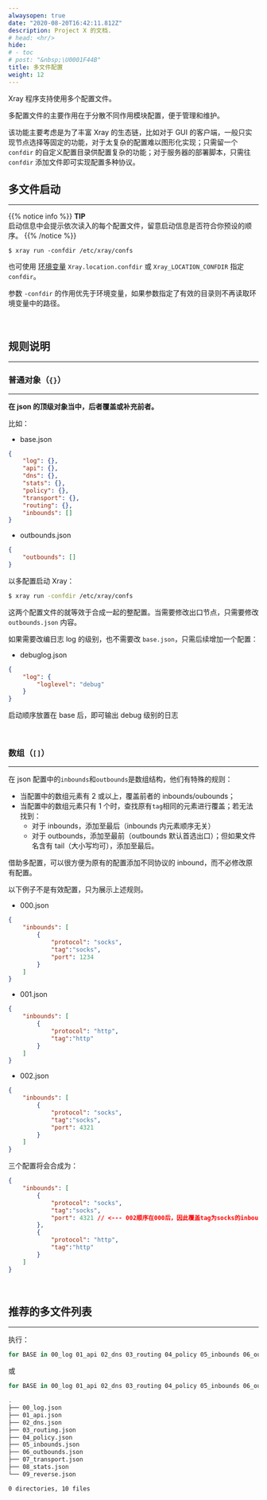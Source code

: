 ```yaml
---
alwaysopen: true
date: "2020-08-20T16:42:11.812Z"
description: Project X 的文档.
# head: <hr/>
hide:
# - toc
# post: "&nbsp;\U0001F44B"
title: 多文件配置
weight: 12
---
```


Xray 程序支持使用多个配置文件。

多配置文件的主要作用在于分散不同作用模块配置，便于管理和维护。<br />

该功能主要考虑是为了丰富 Xray 的生态链，比如对于 GUI 的客户端，一般只实现节点选择等固定的功能，对于太复杂的配置难以图形化实现；只需留一个 `confdir` 的自定义配置目录供配置复杂的功能；对于服务器的部署脚本，只需往 `confdir` 添加文件即可实现配置多种协议。

## 多文件启动
---
{{% notice info %}}
**TIP**\
启动信息中会提示依次读入的每个配置文件，留意启动信息是否符合你预设的顺序。
{{% /notice %}}


```shell
$ xray run -confdir /etc/xray/confs
```

也可使用 [环境变量](env.md#多配置目录) `Xray.location.confdir` 或 `Xray_LOCATION_CONFDIR` 指定 `confdir`。

参数 `-confdir` 的作用优先于环境变量，如果参数指定了有效的目录则不再读取环境变量中的路径。

<br />

## 规则说明
---

### 普通对象（`{}`）
---

**在 json 的顶级对象当中，后者覆盖或补充前者。**

比如：

* base.json

```json
{
    "log": {},
    "api": {},
    "dns": {},
    "stats": {},
    "policy": {},
    "transport": {},
    "routing": {},
    "inbounds": []
}
```

* outbounds.json

```json
{
    "outbounds": []
}
```

以多配置启动 Xray：

```bash
$ xray run -confdir /etc/xray/confs
```

这两个配置文件的就等效于合成一起的整配置。当需要修改出口节点，只需要修改 `outbounds.json` 内容。

如果需要改编日志 log 的级别，也不需要改 `base.json`，只需后续增加一个配置：

* debuglog.json

```json
{
    "log": {
        "loglevel": "debug"
    }
}
```

启动顺序放置在 base 后，即可输出 debug 级别的日志

<br />

### 数组（`[]`）

---

在 json 配置中的`inbounds`和`outbounds`是数组结构，他们有特殊的规则：

* 当配置中的数组元素有 2 或以上，覆盖前者的 inbounds/oubounds；
* 当配置中的数组元素只有 1 个时，查找原有`tag`相同的元素进行覆盖；若无法找到：
  - 对于 inbounds，添加至最后（inbounds 内元素顺序无关）
  - 对于 outbounds，添加至最前（outbounds 默认首选出口）；但如果文件名含有 tail（大小写均可），添加至最后。

借助多配置，可以很方便为原有的配置添加不同协议的 inbound，而不必修改原有配置。

以下例子不是有效配置，只为展示上述规则。

* 000.json

```json
{
    "inbounds": [
        {
            "protocol": "socks",
            "tag":"socks",
            "port": 1234
        }
    ]
}
```

* 001.json

```json
{
    "inbounds": [
        {
            "protocol": "http",
            "tag":"http"
        }
    ]
}
```

* 002.json

```json
{
    "inbounds": [
        {
            "protocol": "socks",
            "tag":"socks",
            "port": 4321
        }
    ]
}
```

三个配置将会合成为：

```json
{
    "inbounds": [
        {
            "protocol": "socks",
            "tag":"socks",
            "port": 4321 // <--- 002顺序在000后，因此覆盖tag为socks的inbound端口为4321
        },
        {
            "protocol": "http",
            "tag":"http"
        }
    ]
}
```

<br />

## 推荐的多文件列表

---

执行：

```bash
for BASE in 00_log 01_api 02_dns 03_routing 04_policy 05_inbounds 06_outbounds 07_transport 08_stats 09_reverse; do echo '{}' > "/etc/Xray/$BASE.json"; done
```

或

```bash
for BASE in 00_log 01_api 02_dns 03_routing 04_policy 05_inbounds 06_outbounds 07_transport 08_stats 09_reverse; do echo '{}' > "/usr/local/etc/Xray/$BASE.json"; done
```

```bash
.
├── 00_log.json
├── 01_api.json
├── 02_dns.json
├── 03_routing.json
├── 04_policy.json
├── 05_inbounds.json
├── 06_outbounds.json
├── 07_transport.json
├── 08_stats.json
└── 09_reverse.json

0 directories, 10 files
```
